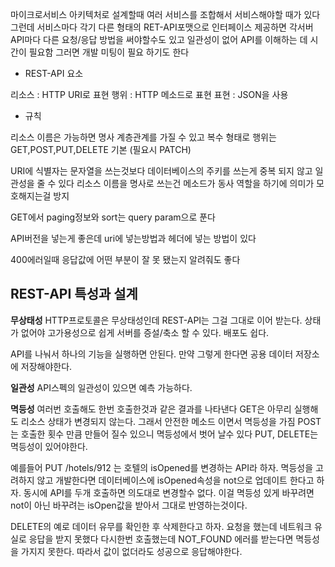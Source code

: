 마이크로서비스 아키텍처로 설계할때 여러 서비스를 조합해서 서비스해야할 때가 있다 그런데 서비스마다 각기 다른 형태의 RET-API포맷으로 인터페이스 제공하면 각서버 API마다 다른 요청/응답 방법을 써야할수도 있고 일관성이 없어 API를 이해하는 데 시간이 필요함 그러면 개발 미팅이 필요 하기도 한다

- REST-API 요소

리소스 : HTTP URI로 표현 행위 : HTTP 메소드로 표현 표현 : JSON을 사용

- 규칙

리소스 이름은 가능하면 명사 계층관계를 가질 수 있고 복수 형태로 행위는 GET,POST,PUT,DELETE 기본 (필요시 PATCH)

URI에 식별자는 문자열을 쓰는것보다 데이터베이스의 주키를 쓰는게 중복 되지 않고 일관성을 줄 수 있다 리소스 이름을 명사로 쓰는건 메소드가 동사 역할을 하기에 의미가 모호해지는걸 방지

GET에서 paging정보와 sort는 query param으로 푼다

API버전을 넣는게 좋은데 uri에 넣는방법과 헤더에 넣는 방법이 있다

400에러일때 응답값에 어떤 부분이 잘 못 됐는지 알려줘도 좋다

## REST-API 특성과 설계

**무상태성** HTTP프로토콜은 무상태성인데 REST-API는 그걸 그대로 이어 받는다. 상태가 없어야 고가용성으로 쉽게 서버를 증설/축소 할 수 있다. 배포도 쉽다.

API를 나눠서 하나의 기능을 실행하면 안된다. 만약 그렇게 한다면 공용 데이터 저장소에 저장해야한다.

**일관성** API스펙의 일관성이 있으면 예측 가능하다.

**멱등성** 여러번 호출해도 한번 호출한것과 같은 결과를 나타낸다 GET은 아무리 실행해도 리소스 상태가 변경되지 않는다. 그래서 안전한 메소드 이면서 멱등성을 가짐 POST는 호출한 횟수 만큼 만들어 질수 있으니 멱등성에서 벗어 날수 있다 PUT, DELETE는 멱등성이 있어야한다.

예를들어 PUT /hotels/912 는 호텔의 isOpened를 변경하는 API라 하자. 멱등성을 고려하지 않고 개발한다면 데이터베이스에 isOpened속성을 not으로 업데이트 한다고 하자. 동시에 API를 두개 호출하면 의도대로 변경할수 없다. 이걸 멱등성 있게 바꾸려면 not이 아닌 바꾸려는 isOpen값을 받아서 그대로 반영하는것이다.

DELETE의 예로 데이터 유무를 확인한 후 삭제한다고 하자. 요청을 했는데 네트워크 유실로 응답을 받지 못했다 다시한번 호출했는데 NOT_FOUND 에러를 받는다면 멱등성을 가지지 못한다. 따라서 값이 없더라도 성공으로 응답해야한다.